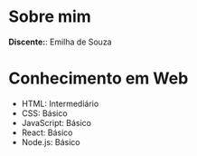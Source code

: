 # Sobre mim 
**Discente:**: Emilha de Souza

# Conhecimento em Web
- HTML: Intermediário
- CSS: Básico
- JavaScript: Básico
- React: Básico
- Node.js: Básico